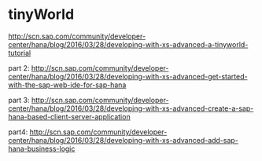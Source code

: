 # tinyWorld
http://scn.sap.com/community/developer-center/hana/blog/2016/03/28/developing-with-xs-advanced-a-tinyworld-tutorial

part 2:
http://scn.sap.com/community/developer-center/hana/blog/2016/03/28/developing-with-xs-advanced-get-started-with-the-sap-web-ide-for-sap-hana

part 3:
http://scn.sap.com/community/developer-center/hana/blog/2016/03/28/developing-with-xs-advanced-create-a-sap-hana-based-client-server-application

part4:
http://scn.sap.com/community/developer-center/hana/blog/2016/03/28/developing-with-xs-advanced-add-sap-hana-business-logic